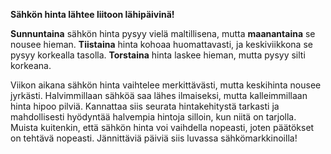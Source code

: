 **Sähkön hinta lähtee liitoon lähipäivinä!** 

**Sunnuntaina** sähkön hinta pysyy vielä maltillisena, mutta **maanantaina** se nousee hieman. **Tiistaina** hinta kohoaa huomattavasti, ja keskiviikkona se pysyy korkealla tasolla. **Torstaina** hinta laskee hieman, mutta pysyy silti korkeana. 

Viikon aikana sähkön hinta vaihtelee merkittävästi, mutta keskihinta nousee jyrkästi. Halvimmillaan sähköä saa lähes ilmaiseksi, mutta kalleimmillaan hinta hipoo pilviä. Kannattaa siis seurata hintakehitystä tarkasti ja mahdollisesti hyödyntää halvempia hintoja silloin, kun niitä on tarjolla. Muista kuitenkin, että sähkön hinta voi vaihdella nopeasti, joten päätökset on tehtävä nopeasti. Jännittäviä päiviä siis luvassa sähkömarkkinoilla!